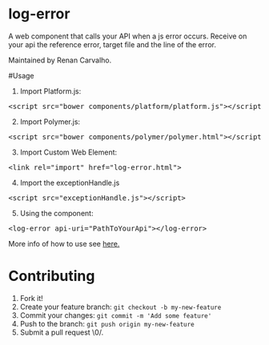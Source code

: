 log-error
=========

<log-error>
A web component that calls your API when a js error occurs.
Receive on your api the reference error, target file and the line of the error. 

Maintained by Renan Carvalho. 


#Usage

1. Import Platform.js:
<pre><span class="nt">&lt;script </span><span class="na">src=</span><span class="s">"bower_components/platform/platform.js"</span><span class="nt">&gt;&lt;/script&gt;</span>
</pre>


2. Import Polymer.js:
<pre><span class="nt">&lt;script </span><span class="na">src=</span><span class="s">"bower_components/polymer/polymer.html"</span><span class="nt">&gt;&lt;/script&gt;</span>
</pre>


3.  Import Custom Web Element:
<pre><span class="nt">&lt;link</span> <span class="na">rel=</span><span class="s">"import"</span> <span class="na">href=</span><span class="s">"log-error.html"</span><span class="nt">&gt;</span>
</pre>

4. Import the exceptionHandle.js
<pre><span class="nt">&lt;script </span><span class="na">src=</span><span class="s">"exceptionHandle.js"</span><span class="nt">&gt;&lt;/script&gt;</span>
</pre>


5.  Using the component:
<pre><span class="nt">&lt;log-error</span> <span class="na">api-uri=</span><span class="s">"PathToYourApi"</span><span class="nt">&gt;&lt;/log-error&gt;</span>
</pre>

 
More info of how to use see <a href="www.rcarvalhojs.com/log-error">here.<a/>

# Contributing

<ol class="task-list">
<li>Fork it!</li>
<li>Create your feature branch: <code>git checkout -b my-new-feature</code>
</li>
<li>Commit your changes: <code>git commit -m 'Add some feature'</code>
</li>
<li>Push to the branch: <code>git push origin my-new-feature</code>
</li>
<li>Submit a pull request \0/.</li>
</ol>

